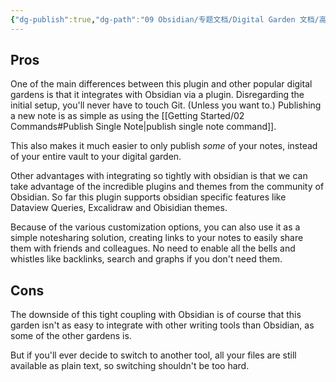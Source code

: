 ```yaml
---
{"dg-publish":true,"dg-path":"09 Obsidian/专题文档/Digital Garden 文档/高级设置/Comparison to other solutions.md","permalink":"/09 Obsidian/专题文档/Digital Garden 文档/高级设置/Comparison to other solutions/","noteIcon":"dg-note-icon","created":"2022-11-10T10:13:31.101+01:00","updated":"2022-11-21T15:27:31.692+01:00"}
---
```



## Pros
One of the main differences between this plugin and other popular digital gardens is that it integrates with Obsidian via a plugin. Disregarding the initial setup, you'll never have to touch Git. (Unless you want to.) Publishing a new note is as simple as using the [[Getting Started/02 Commands#Publish Single Note\|publish single note command]]. 

This also makes it much easier to only publish *some* of your notes, instead of your entire vault to your digital garden. 

Other advantages with integrating so tightly with obsidian is that we can take advantage of the incredible plugins and themes from the community of Obsidian. So far this plugin supports obsidian specific features like Dataview Queries, Excalidraw and Obisidian themes.

Because of the various customization options, you can also use it as a simple notesharing solution, creating links to your notes to easily share them with friends and colleagues. No need to enable all the bells and whistles like backlinks, search and graphs if you don't need them.

## Cons
The downside of this tight coupling with Obsidian is of course that this garden isn't as easy to integrate with other writing tools than Obsidian, as some of the other gardens is. 

But if you'll ever decide to switch to another tool, all your files are still available as plain text, so switching shouldn't be too hard. 



